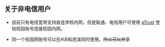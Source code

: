 ## 关于非电信用户
- 目前只有电信宽带支持直连学校内网，但是联通、电信用户可使用 [aTrust](https://atrust.cqu.edu.cn) 登陆校园账号连接校园内网。

- 同一个校园网账号可以在A\B和虎溪同时使用。~~所以可以共享~~